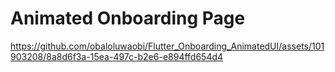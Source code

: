 # Animated Onboarding Page



https://github.com/obaloluwaobi/Flutter_Onboarding_AnimatedUI/assets/101903208/8a8d6f3a-15ea-497c-b2e6-e894ffd654d4

